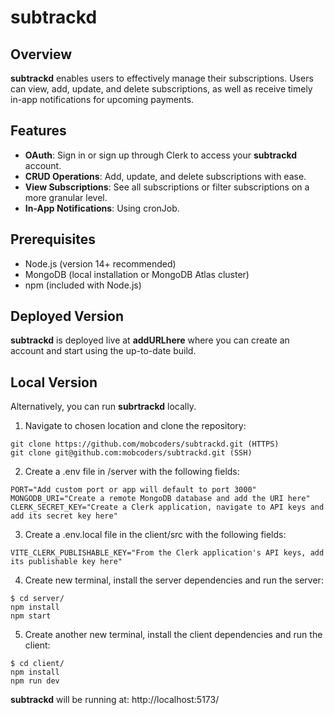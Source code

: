 # subtrackd

## Overview

**subtrackd** enables users to effectively manage their subscriptions. Users can view, add, update, and delete subscriptions, as well as receive timely in-app notifications for upcoming payments.

## Features

- **OAuth**: Sign in or sign up through Clerk to access your **subtrackd** account.
- **CRUD Operations**: Add, update, and delete subscriptions with ease.
- **View Subscriptions**: See all subscriptions or filter subscriptions on a more granular level.
- **In-App Notifications**: Using cronJob.

## Prerequisites

- Node.js (version 14+ recommended)
- MongoDB (local installation or MongoDB Atlas cluster)
- npm (included with Node.js)

## Deployed Version

**subtrackd** is deployed live at **addURLhere** where you can create an account and start using the up-to-date build.

## Local Version

Alternatively, you can run **subrtrackd** locally.

1. Navigate to chosen location and clone the repository:

```
git clone https://github.com/mobcoders/subtrackd.git (HTTPS)
git clone git@github.com:mobcoders/subtrackd.git (SSH)
```

2. Create a .env file in /server with the following fields:

```
PORT="Add custom port or app will default to port 3000"
MONGODB_URI="Create a remote MongoDB database and add the URI here"
CLERK_SECRET_KEY="Create a Clerk application, navigate to API keys and add its secret key here"
```

3. Create a .env.local file in the client/src with the following fields:

```
VITE_CLERK_PUBLISHABLE_KEY="From the Clerk application's API keys, add its publishable key here"
```

4. Create new terminal, install the server dependencies and run the server:

```
$ cd server/
npm install
npm start
```

5. Create another new terminal, install the client dependencies and run the client:

```
$ cd client/
npm install
npm run dev
```

**subtrackd** will be running at: http://localhost:5173/

